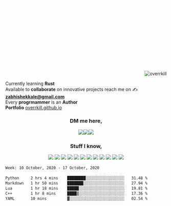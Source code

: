 
<img src="./github-banner.gif" alt="overrkill-banner" />

<p align="right"> <img src="https://komarev.com/ghpvc/?username=overrkill" alt="overrkill" /> </p>


Currently learning **Rust**<br> 
Available to **collaborate** on innovative projects reach me on ✍️ **zabhishekkale@gmail.com**<br> 
Every **progrmammer** is an **Author**  <br>
**Portfolio** [overrkill.github.io](https://overrkill.github.io) 

<h3 align="center">DM me here, </h3>
<p align="center">
<img src="https://img.shields.io/badge/abhishek%20-%23E4405F.svg?&style=for-the-badge&logo=Instagram&logoColor=white"/><img src="https://img.shields.io/badge/linkedin%20-%230077B5.svg?&style=for-the-badge&logo=linkedin&logoColor=white"/><img src="https://img.shields.io/badge/-Hackerrank-2EC866?style=for-the-badge&logo=HackerRank&logoColor=white"/>
</p>

<h3 align="center"> Stuff I know, </h3>
<p align="center"> 
<img src="https://img.shields.io/badge/c++%20-%2300599C.svg?&style=for-the-badge&logo=c%2B%2B&ogoColor=white"/>
<img src="https://img.shields.io/badge/python%20-%2314354C.svg?&style=for-the-badge&logo=python&logoColor=white"/>
<img src="https://img.shields.io/badge/node.js%20-%2343853D.svg?&style=for-the-badge&logo=node.js&logoColor=white"/>
<img src="https://img.shields.io/badge/rust-%23000000.svg?&style=for-the-badge&logo=rust&logoColor=white"/>
<img src="https://img.shields.io/badge/shell_script%20-%23121011.svg?&style=for-the-badge&logo=gnu-bash&logoColor=white"/>
<img src="https://img.shields.io/badge/javascript%20-%23323330.svg?&style=for-the-badge&logo=javascript&logoColor=%23F7DF1E"/>
<img src="https://img.shields.io/badge/figma%20-%23F24E1E.svg?&style=for-the-badge&logo=figma&logoColor=white"/>
<img src ="https://img.shields.io/badge/MongoDB-%234ea94b.svg?&style=for-the-badge&logo=mongodb&logoColor=white"/>
<img src="https://img.shields.io/badge/mysql-%2300f.svg?&style=for-the-badge&logo=mysql&logoColor=white"/>
<img src="https://img.shields.io/badge/firebase%20-%23039BE5.svg?&style=for-the-badge&logo=firebase"/>
<img src="https://img.shields.io/badge/github%20-%23121011.svg?&style=for-the-badge&logo=github&logoColor=white"/>
<img src="https://img.shields.io/badge/git%20-%23F05033.svg?&style=for-the-badge&logo=git&logoColor=white"/>
</p>

<!--START_SECTION:waka-->
```text
Week: 10 October, 2020 - 17 October, 2020

Python     2 hrs 4 mins    ████████░░░░░░░░░░░░░░░░░   31.48 % 
Markdown   1 hr 50 mins    ███████░░░░░░░░░░░░░░░░░░   27.94 % 
Lua        1 hr 18 mins    █████░░░░░░░░░░░░░░░░░░░░   19.81 % 
C++        1 hr 8 mins     ████▒░░░░░░░░░░░░░░░░░░░░   17.36 % 
YAML       10 mins         ▓░░░░░░░░░░░░░░░░░░░░░░░░   02.54 % 
```
<!--END_SECTION:waka-->
